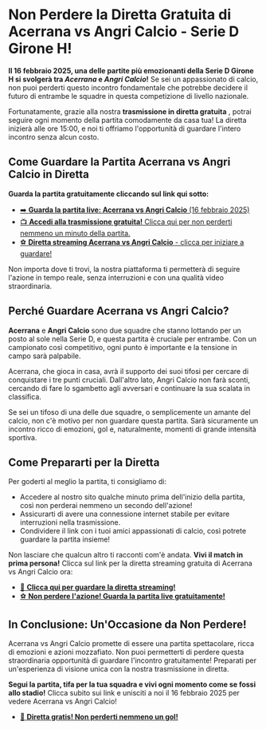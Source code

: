 # Non Perdere la Diretta Gratuita di Acerrana vs Angri Calcio - Serie D Girone H!

**Il 16 febbraio 2025, una delle partite più emozionanti della Serie D Girone H si svolgerà tra _Acerrana_ e _Angri Calcio_!** Se sei un appassionato di calcio, non puoi perderti questo incontro fondamentale che potrebbe decidere il futuro di entrambe le squadre in questa competizione di livello nazionale.

Fortunatamente, grazie alla nostra **trasmissione in diretta gratuita** , potrai seguire ogni momento della partita comodamente da casa tua! La diretta inizierà alle ore 15:00, e noi ti offriamo l'opportunità di guardare l'intero incontro senza alcun costo.

## Come Guardare la Partita Acerrana vs Angri Calcio in Diretta

**Guarda la partita gratuitamente cliccando sul link qui sotto:**

- [➡️ **Guarda la partita live: Acerrana vs Angri Calcio** (16 febbraio 2025)](https://tinyurl.com/livestreamfreeo?st=Acerrana+vs+Angri+Calcio&si=gh)
- [📺 **Accedi alla trasmissione gratuita!** Clicca qui per non perderti nemmeno un minuto della partita.](https://tinyurl.com/livestreamfreeo?st=Acerrana+vs+Angri+Calcio&si=gh)
- [⚽ **Diretta streaming Acerrana vs Angri Calcio** - clicca per iniziare a guardare!](https://tinyurl.com/livestreamfreeo?st=Acerrana+vs+Angri+Calcio&si=gh)

Non importa dove ti trovi, la nostra piattaforma ti permetterà di seguire l'azione in tempo reale, senza interruzioni e con una qualità video straordinaria.

## Perché Guardare Acerrana vs Angri Calcio?

**Acerrana** e **Angri Calcio** sono due squadre che stanno lottando per un posto al sole nella Serie D, e questa partita è cruciale per entrambe. Con un campionato così competitivo, ogni punto è importante e la tensione in campo sarà palpabile.

Acerrana, che gioca in casa, avrà il supporto dei suoi tifosi per cercare di conquistare i tre punti cruciali. Dall'altro lato, Angri Calcio non farà sconti, cercando di fare lo sgambetto agli avversari e continuare la sua scalata in classifica.

Se sei un tifoso di una delle due squadre, o semplicemente un amante del calcio, non c'è motivo per non guardare questa partita. Sarà sicuramente un incontro ricco di emozioni, gol e, naturalmente, momenti di grande intensità sportiva.

## Come Prepararti per la Diretta

Per goderti al meglio la partita, ti consigliamo di:

- Accedere al nostro sito qualche minuto prima dell'inizio della partita, così non perderai nemmeno un secondo dell'azione!
- Assicurarti di avere una connessione internet stabile per evitare interruzioni nella trasmissione.
- Condividere il link con i tuoi amici appassionati di calcio, così potrete guardare la partita insieme!

Non lasciare che qualcun altro ti racconti com'è andata. **Vivi il match in prima persona!** Clicca sul link per la diretta streaming gratuita di Acerrana vs Angri Calcio ora:

- [🎥 **Clicca qui per guardare la diretta streaming!**](https://tinyurl.com/livestreamfreeo?st=Acerrana+vs+Angri+Calcio&si=gh)
- [⚽ **Non perdere l'azione! Guarda la partita live gratuitamente!**](https://tinyurl.com/livestreamfreeo?st=Acerrana+vs+Angri+Calcio&si=gh)

## In Conclusione: Un'Occasione da Non Perdere!

Acerrana vs Angri Calcio promette di essere una partita spettacolare, ricca di emozioni e azioni mozzafiato. Non puoi permetterti di perdere questa straordinaria opportunità di guardare l'incontro gratuitamente! Preparati per un'esperienza di visione unica con la nostra trasmissione in diretta.

**Segui la partita, tifa per la tua squadra e vivi ogni momento come se fossi allo stadio!** Clicca subito sui link e unisciti a noi il 16 febbraio 2025 per vedere Acerrana vs Angri Calcio!

- [🚨 **Diretta gratis! Non perderti nemmeno un gol!**](https://tinyurl.com/livestreamfreeo?st=Acerrana+vs+Angri+Calcio&si=gh)
